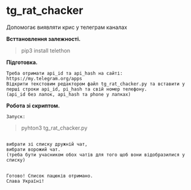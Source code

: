 # tg_rat_chacker
Допомогає виявляти крис у телеграм каналах

**Всттановлення залежності.**
> pip3 install telethon

**Підготовка.**
```
Треба отримати api_id та api_hash на сайті:
https://my.telegram.org/apps
Відкрити текстовим редактором файл tg_rat_chacker.py та вставити у перші строки api_id, pi_hash та свій номер телефону.
(api_id без лапок, api_hash та phone у лапках)
```

**Робота зі скриптом.**
```
Запуск:
```

> pyhton3 tg_rat_chacker.py
```

вибрати зі списку дружній чат,
вибрати ворожий чат.
(треба бути учасником обох чатів для того щоб вони відобразилися у списку)


Готово! Список пацюків отримано.
Слава Україні!
```
